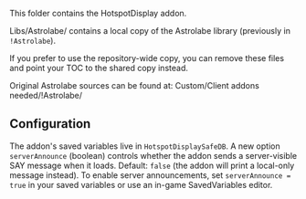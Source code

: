 This folder contains the HotspotDisplay addon.

Libs/Astrolabe/ contains a local copy of the Astrolabe library (previously in `!Astrolabe`).

If you prefer to use the repository-wide copy, you can remove these files and point your TOC to the shared copy instead.

Original Astrolabe sources can be found at:
Custom/Client addons needed/!Astrolabe/

Configuration
-------------

The addon's saved variables live in `HotspotDisplaySafeDB`. A new option `serverAnnounce` (boolean) controls whether the addon sends a server-visible SAY message when it loads. Default: `false` (the addon will print a local-only message instead). To enable server announcements, set `serverAnnounce = true` in your saved variables or use an in-game SavedVariables editor.

